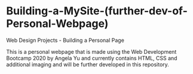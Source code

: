 # Building-a-MySite-(further-dev-of-Personal-Webpage)
Web Design Projects - Building a Personal Page

This is a personal webpage that is made using the Web Development Bootcamp 2020 by Angela Yu and currently contains HTML, CSS and additional imaging and will be further developed in this repository.
